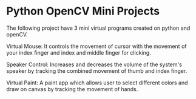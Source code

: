 # Python OpenCV Mini Projects

The following project have 3 mini virtual programs created on python and openCV.



Virtual Mouse: It controls the movement of cursor with the movement of your index finger and index and middle finger for clicking.



Speaker Control: Increases and decreases the volume of the system's speaker by tracking the combined movement of thumb and index finger.



Virtual Paint: A paint app which allows user to select different colors and draw on canvas by tracking the movement of hands.

